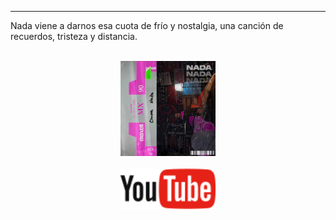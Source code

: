 ---

Nada viene a darnos esa cuota de frío y nostalgia, una canción de recuerdos, tristeza y distancia.


<div align="center">
  <br>
  <img src="/images/nada.png" alt="nada Cover" width="30%">
  <br>
</div>
<div class="spotifyTextStuff">
  

  <a href="https://www.youtube.com/watch?v=k90RF4IKLNE">
    <div class="hyperFollowDspLink">
      <div>
        <div align="center">
          <br>
            <img src="/images/page/Youtube.svg" width="30%">
          <br>
        </div>
          <span class="pageButton">
            <div style="float:right;line-height: 40px;">
              <i class="fa fa-angle-double-right" aria-hidden="true"></i>
            </div>
            <div style="float:right;font-size:17px;margin-top:2px;font-weight:bold;margin-right:10px;line-height: 40px;">
            </div>
          </span>
      </div>
    </div>
  </a>
</div>

